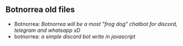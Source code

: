 ## Botnorrea old files

* Botnorrea: _Botnorrea will be a most "frog dog" chatbot for discord, telegram and whatsapp xD_
* botnorrea: _a simple discord bot write in javascript_